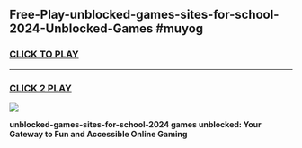 
## Free-Play-unblocked-games-sites-for-school-2024-Unblocked-Games #muyog
<h3>
<a href="https://news.freeplayer.one?title=unblocked-games-sites-for-school-2024&ref=8M">CLICK TO PLAY</a></h3>
<hr>

<h3>
<a href="https://news.freeplayer.one?title=unblocked-games-sites-for-school-2024&ref=8M">CLICK 2 PLAY</a>
  
</h3>

<a href="https://news.freeplayer.one?title=unblocked-games-sites-for-school-2024&ref=8M"><img src="https://clearcache.store/games.png"></a>


**unblocked-games-sites-for-school-2024 games unblocked: Your Gateway to Fun and Accessible Online Gaming**
